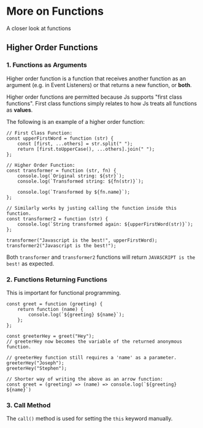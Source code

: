 # More on Functions

A closer look at functions

## Higher Order Functions

### 1. Functions as Arguments

Higher order function is a function that receives another function as an argument (e.g. in Event Listeners) or that returns a new function, or **both**.

Higher order functions are permitted because Js supports "first class functions". First class functions simply relates to how Js treats all functions as **values**.

The following is an example of a higher order function:

```
// First Class Function:
const upperFirstWord = function (str) {
    const [first, ...others] = str.split(" ");
    return [first.toUpperCase(), ...others].join(" ");
};

// Higher Order Function:
const transformer = function (str, fn) {
    console.log(`Original string: ${str}`);
    console.log(`Transformed string: ${fn(str)}`);

    console.log(`Transformed by ${fn.name}`);
};

// Similarly works by justing calling the function inside this function.
const transformer2 = function (str) {
    console.log(`String transformed again: ${upperFirstWord(str)}`);
};

transformer("Javascript is the best!", upperFirstWord);
transformer2("Javascript is the best!");
```

Both `transformer` and `transformer2` functions will return `JAVASCRIPT is the best!` as expected.

### 2. Functions Returning Functions

This is important for functional programming.

```
const greet = function (greeting) {
    return function (name) {
        console.log(`${greeting} ${name}`);
    };
};

const greeterHey = greet("Hey");
// greeterHey now becomes the variable of the returned anonymous function.

// greeterHey function still requires a 'name' as a parameter.
greeterHey("Joseph");
greeterHey("Stephen");

// Shorter way of writing the above as an arrow function:
const greet = (greeting) => (name) => console.log(`${greeting} ${name}`)
```

### 3. Call Method

The `call()` method is used for setting the `this` keyword manually.
